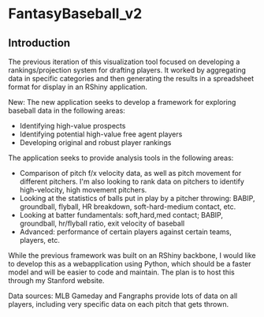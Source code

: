 # FantasyBaseball_v2

Introduction
--------------------
The previous iteration of this visualization tool focused on developing a rankings/projection system for drafting players. It worked by aggregating data in specific categories and then generating the results in a spreadsheet format for display in an RShiny application.

New:
The new application seeks to develop a framework for exploring baseball data in the following areas:
- Identifying high-value prospects
- Identifying potential high-value free agent players
- Developing original and robust player rankings

The application seeks to provide analysis tools in the following areas:
- Comparison of pitch f/x velocity data, as well as pitch movement for different pitchers. I'm also looking to rank data on pitchers to identify high-velocity, high movement pitchers.
- Looking at the statistics of balls put in play by a pitcher throwing: BABIP, groundball, flyball, HR breakdown, soft-hard-medium contact, etc.
- Looking at batter fundamentals: soft,hard,med contact; BABIP, groundball, hr/flyball ratio, exit velocity of baseball
- Advanced: performance of certain players against certain teams, players, etc.


While the previous framework was built on an RShiny backbone, I would like to develop this as a webapplication using Python, which should be a faster model and will be easier to code and maintain. The plan is to host this through my Stanford website.

Data sources:
MLB Gameday and Fangraphs provide lots of data on all players, including very specific data on each pitch that gets thrown.
